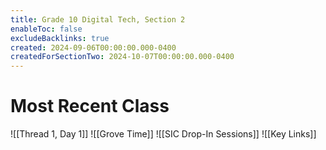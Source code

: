 ```yaml
---
title: Grade 10 Digital Tech, Section 2
enableToc: false
excludeBacklinks: true
created: 2024-09-06T00:00:00.000-0400
createdForSectionTwo: 2024-10-07T00:00:00.000-0400
---
```

# Most Recent Class
![[Thread 1, Day 1]]
![[Grove Time]]
![[SIC Drop-In Sessions]]
![[Key Links]]